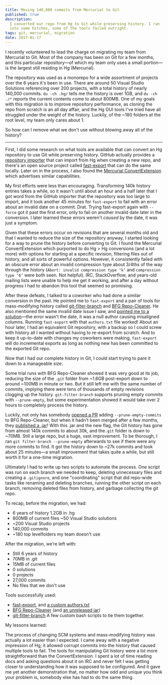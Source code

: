 ```yaml
---
title: Moving 140,000 commits from Mercurial to Git
published: true
description:
  I converted our repo from Hg to Git while preserving history. I ran
  into some hitches, some of the tools failed outright.
tags: git, mercurial, migration
date: 2017-01-17
---
```


I recently volunteered to lead the charge on migrating my team from
Mercurial to Git. Most of the company has been on Git for a few months,
and this particular repository—of which my team only uses a small
portion—is the largest still residing in Hg (Mercurial).

The repository was used as a monorepo for a wide assortment of projects
over the 6 years it's been in use. There are around 50 Visual Studio
Solutions referencing over 200 projects, with a total history of nearly
140,000 commits. `du -ch .hg/` tells me the history is over 1GB, and
`du -ch ./*` reports the current contents come to about 800MB. One of my
goals with this migration is to improve repository performance, as
cloning the repo from scratch is an all day affair, and the Hg GUI tools
I've tried have all struggled under the weight of the history. Luckily,
of the ~180 folders at the root level, my team only cares about 1.

So how can I remove what we don't use without blowing away all of the
history?

---

First, I did some research on what tools are available that can convert
an Hg repository to use Git while preserving history. GitHub actually
provides a
[repository importer](https://help.github.com/articles/about-github-importer/)
that can import from Hg when creating a new repo, and there's an open
source project called [fast-export](https://github.com/frej/fast-export)
that can do the same locally. Later on in the process, I also found the
[Mercurial ConvertExtension](https://www.mercurial-scm.org/wiki/ConvertExtension)
which advertises similar capabilities.

My first efforts were less than encouraging. Transforming 140k history
entries takes a while, so it wasn't until about an hour and a half later
that I got word from the GitHub importer that the repository was too
large to import, and it took another 45 minutes for `fast-export` to
fail with an error about an invalid date on a commit. Drat. Trying
fast-export again with `--force` got it past the first error, only to
fail on another invalid date later in the conversion. I later learned
these errors weren't _caused_ by the date, it was just a symptom.

Given that these errors occur on revisions that are several months old
and that I wanted to reduce the size of the repository anyway, I started
looking for a way to prune the history before converting to Git. I found
the Mercurial ConvertExtension which purported to do Hg > Hg conversions
(and a lot more) with options for starting at a specific revision,
filtering files out of history, and all sorts of powerful options.
However, it consistently failed with an obscure error about an invalid
compression type about 3/4ths of the way through the history
(`Abort: invalid compression type ‘k’` and `compression type ‘6’` were
both seen. Not helpful). IRC, StackOverflow, and years-old mailing lists
were unable to help me get it working, and after a day without progress
I had to abandon this tool that seemed so promising.

After these defeats, I talked to a coworker who had done a similar
conversion in the past. He pointed me to `fast-export` and a pair of
tools for mass-modifying history called
[git-filter-branch](https://git-scm.com/docs/git-filter-branch) and
[BFG Repo-Cleaner](https://rtyley.github.io/bfg-repo-cleaner/). He also
mentioned the same invalid date issue I saw, and
[pointed me to a solution](https://github.com/frej/fast-export/issues/15#issuecomment-65903469)—the
error wasn't the date, it was a null author causing misaligned columns.
Running `fast-export` with that `authors.txt` file worked! About an hour
later, I had an equivalent Git repository, with a backup so I could
screw with history all I wanted without having to re-export from
scratch. And to keep it up-to-date with changes my coworkers were
making, `fast-export` will do incremental exports as long as nothing new
has been committed to the exported Git repo.

Now that I had our complete history in Git, I could start trying to pare
it down to a manageable size.

Some trial runs with BFG Repo-Cleaner showed it was very good at its
job, reducing the size of the `.git` folder from ~1.6GB post-export down
to around ~100MB in minute or two. But it still left me with the same
number of commits, implying there were tens of thousands of empty
revisions clogging up the history. `git-filter-branch` supports pruning
empty commits with `--prune-empty`, but some experimentation showed it
would take over 2 hours to completely process the history.

Luckily, not only has somebody
[opened a PR](https://github.com/rtyley/bfg-repo-cleaner/pull/147)
adding `--prune-empty-commits` to BFG Repo-Cleaner, but when it hadn't
been merged after a few months, they
[published a .jar](https://github.com/rtyley/bfg-repo-cleaner/pull/147#issuecomment-224770369)!
With this .jar and the new flag, the Git history has gone from almost
140k commits to about 30k, and the`.git` folder is down to ~70MB. Still
a large repo, but a huge, vast improvement. To be thorough, I ran
`git filter-branch --prune-empty` afterwards to see if there were any
more commits to find. It got the history down to ~27k commits and took
about 25 minutes—a small improvement that takes quite a while, but still
worth it for a one-time migration.

Ultimately I had to write up two scripts to automate the process. One
script was run on each branch we needed to keep, deleting unnecessary
files and creating a `.gitignore`, and one "coordinating" script that
did repo-wide tasks like renaming and deleting branches, running the
other script on each branch, removing deleted files from history, and
garbage collecting the git repo.

To recap, before the migration, we had:

- 6 years of history 1.2GB in .hg
- 800MB of current files ~50 Visual Studio solutions
- ~200 Visual Studio projects
- 140,000 commits
- ~180 top levelfolders my team doesn't use

After the migration, we’re left with:

- Still 6 years of history
- 70MB in .git
- 15MB of current files
- 0 solutions
- 0 projects
- 27,000 commits
- No files that we don't use

Tools successfully used:

- [fast-export](https://github.com/frej/fast-export), and
  [a custom authors.txt](https://github.com/frej/fast-export/issues/15#issuecomment-65903469)
- [BFG Repo-Cleaner](https://rtyley.github.io/bfg-repo-cleaner/) (and
  [an unreleased jar](https://github.com/rtyley/bfg-repo-cleaner/pull/147#issuecomment-224770369))
- [git-filter-branch](https://git-scm.com/docs/git-filter-branch) A few
  custom bash scripts to tie them together.

My lessons learned:

The process of changing SCM systems and mass-modifying history was
actually a lot easier than I expected. I came away with a negative
impression of Hg; it allowed corrupt commits into the history that
caused multiple tools to fail. The tools for manipulating Git history
were a lot more straightforward than the ConvertExtension. I spent a lot
of time reading docs and asking questions about it on IRC and never felt
I was getting closer to understanding how it was supposed to be
configured. And it gave me yet another demonstration that, no matter how
odd and unique you think your problem is, somebody else has had to do
the same thing.
